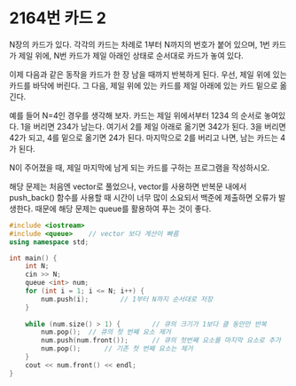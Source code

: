 # 2164번 카드 2

<aside>

N장의 카드가 있다. 각각의 카드는 차례로 1부터 N까지의 번호가 붙어 있으며, 1번 카드가 제일 위에, N번 카드가 제일 아래인 상태로 순서대로 카드가 놓여 있다.

이제 다음과 같은 동작을 카드가 한 장 남을 때까지 반복하게 된다. 우선, 제일 위에 있는 카드를 바닥에 버린다. 그 다음, 제일 위에 있는 카드를 제일 아래에 있는 카드 밑으로 옮긴다.

예를 들어 N=4인 경우를 생각해 보자. 카드는 제일 위에서부터 1234 의 순서로 놓여있다. 1을 버리면 234가 남는다. 여기서 2를 제일 아래로 옮기면 342가 된다. 3을 버리면 42가 되고, 4를 밑으로 옮기면 24가 된다. 마지막으로 2를 버리고 나면, 남는 카드는 4가 된다.

N이 주어졌을 때, 제일 마지막에 남게 되는 카드를 구하는 프로그램을 작성하시오.

</aside>

해당 문제는 처음엔 vector로 풀었으나, vector를 사용하면 반복문 내에서 push_back() 함수를 사용할 때 시간이 너무 많이 소요되서 백준에 제출하면 오류가 발생한다. 때문에 해당 문제는 queue를 활용하여 푸는 것이 좋다.

```cpp
#include <iostream>
#include <queue>	// vector 보다 계산이 빠름
using namespace std;

int main() {
	int N;
	cin >> N;
	queue <int> num;
	for (int i = 1; i <= N; i++) {
		num.push(i);		// 1부터 N까지 순서대로 저장
	}
	
	while (num.size() > 1) {		// 큐의 크기가 1보다 클 동안만 반복
		num.pop();	// 큐의 첫 번째 요소 제거
		num.push(num.front());		// 큐의 첫번째 요소를 마지막 요소로 추가
		num.pop();		// 기존 첫 번째 요소는 제거
	}
	cout << num.front() << endl;
}
```